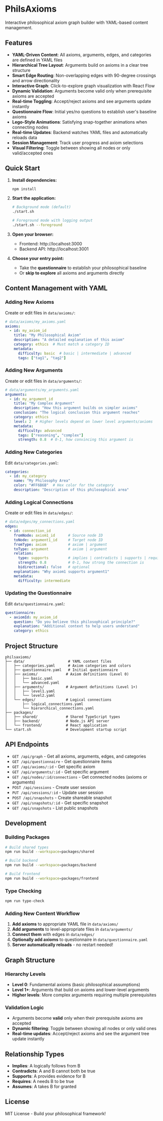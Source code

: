 # PhilsAxioms

Interactive philosophical axiom graph builder with YAML-based content management.

## Features

- **YAML-Driven Content**: All axioms, arguments, edges, and categories are defined in YAML files
- **Hierarchical Tree Layout**: Arguments build on axioms in a clear tree structure
- **Smart Edge Routing**: Non-overlapping edges with 90-degree crossings and arrow directionality
- **Interactive Graph**: Click-to-explore graph visualization with React Flow
- **Dynamic Validation**: Arguments become valid only when prerequisite axioms are accepted
- **Real-time Toggling**: Accept/reject axioms and see arguments update instantly
- **Questionnaire Flow**: Initial yes/no questions to establish user's baseline axioms
- **Lego-Style Animations**: Satisfying snap-together animations when connecting nodes
- **Real-time Updates**: Backend watches YAML files and automatically reloads data
- **Session Management**: Track user progress and axiom selections
- **Visual Filtering**: Toggle between showing all nodes or only valid/accepted ones

## Quick Start

1. **Install dependencies:**
   ```bash
   npm install
   ```

2. **Start the application:**
   ```bash
   # Background mode (default)
   ./start.sh
   
   # Foreground mode with logging output
   ./start.sh --foreground
   ```

3. **Open your browser:**
   - Frontend: http://localhost:3000
   - Backend API: http://localhost:3001

4. **Choose your entry point:**
   - Take the **questionnaire** to establish your philosophical baseline
   - Or **skip to explore** all axioms and arguments directly

## Content Management with YAML

### Adding New Axioms

Create or edit files in `data/axioms/`:

```yaml
# data/axioms/my_axioms.yaml
axioms:
  - id: my_axiom_id
    title: "My Philosophical Axiom"
    description: "A detailed explanation of this axiom"
    category: ethics  # Must match a category ID
    metadata:
      difficulty: basic  # basic | intermediate | advanced
      tags: ["tag1", "tag2"]
```

### Adding New Arguments

Create or edit files in `data/arguments/`:

```yaml
# data/arguments/my_arguments.yaml
arguments:
  - id: my_argument_id
    title: "My Complex Argument"
    description: "How this argument builds on simpler axioms"
    conclusion: "The logical conclusion this argument reaches"
    category: ethics
    level: 2  # Higher levels depend on lower level arguments/axioms
    metadata:
      difficulty: advanced
      tags: ["reasoning", "complex"]
      strength: 0.8  # 0-1, how convincing this argument is
```

### Adding New Categories

Edit `data/categories.yaml`:

```yaml
categories:
  - id: my_category
    name: "My Philosophy Area"
    color: "#FF6B6B"  # Hex color for the category
    description: "Description of this philosophical area"
```

### Adding Logical Connections

Create or edit files in `data/edges/`:

```yaml
# data/edges/my_connections.yaml
edges:
  - id: connection_id
    fromNode: axiom1_id      # Source node ID
    toNode: argument1_id     # Target node ID  
    fromType: axiom          # axiom | argument
    toType: argument         # axiom | argument
    relation:
      type: supports         # implies | contradicts | supports | requires | assumes
      strength: 0.8          # 0-1, how strong the connection is
      bidirectional: false   # optional
    explanation: "Why axiom1 supports argument1"
    metadata:
      difficulty: intermediate
```

### Updating the Questionnaire

Edit `data/questionnaire.yaml`:

```yaml
questionnaire:
  - axiomId: my_axiom_id
    question: "Do you believe this philosophical principle?"
    explanation: "Additional context to help users understand"
    category: ethics
```

## Project Structure

```
philsaxioms/
├── data/                    # YAML content files
│   ├── categories.yaml      # Axiom categories and colors
│   ├── questionnaire.yaml   # Initial questionnaire
│   ├── axioms/             # Axiom definitions (Level 0)
│   │   ├── basic.yaml
│   │   └── advanced.yaml
│   ├── arguments/          # Argument definitions (Level 1+)
│   │   ├── level1.yaml
│   │   └── level2.yaml
│   └── edges/              # Logical connections
│       ├── logical_connections.yaml
│       └── hierarchical_connections.yaml
├── packages/
│   ├── shared/             # Shared TypeScript types
│   ├── backend/            # Node.js API server
│   └── frontend/           # React application
└── start.sh                # Development startup script
```

## API Endpoints

- `GET /api/graph` - Get all axioms, arguments, edges, and categories
- `GET /api/questionnaire` - Get questionnaire items
- `GET /api/axioms/:id` - Get specific axiom
- `GET /api/arguments/:id` - Get specific argument
- `GET /api/nodes/:id/connections` - Get connected nodes (axioms or arguments)
- `POST /api/sessions` - Create user session
- `PUT /api/sessions/:id` - Update user session
- `POST /api/snapshots` - Create shareable snapshot
- `GET /api/snapshots/:id` - Get specific snapshot
- `GET /api/snapshots` - List public snapshots

## Development

### Building Packages

```bash
# Build shared types
npm run build --workspace=packages/shared

# Build backend
npm run build --workspace=packages/backend

# Build frontend
npm run build --workspace=packages/frontend
```

### Type Checking

```bash
npm run type-check
```

### Adding New Content Workflow

1. **Add axioms** to appropriate YAML file in `data/axioms/`
2. **Add arguments** to level-appropriate files in `data/arguments/`
3. **Connect them** with edges in `data/edges/`
4. **Optionally add axioms** to questionnaire in `data/questionnaire.yaml`
5. **Server automatically reloads** - no restart needed!

## Graph Structure

### Hierarchy Levels
- **Level 0**: Fundamental axioms (basic philosophical assumptions)
- **Level 1+**: Arguments that build on axioms and lower-level arguments
- **Higher levels**: More complex arguments requiring multiple prerequisites

### Validation Logic
- Arguments become **valid** only when their prerequisite axioms are accepted
- **Dynamic filtering**: Toggle between showing all nodes or only valid ones
- **Real-time updates**: Accept/reject axioms and see the argument tree update instantly

## Relationship Types

- **Implies**: A logically follows from B
- **Contradicts**: A and B cannot both be true
- **Supports**: A provides evidence for B
- **Requires**: A needs B to be true
- **Assumes**: A takes B for granted

## License

MIT License - Build your philosophical framework!